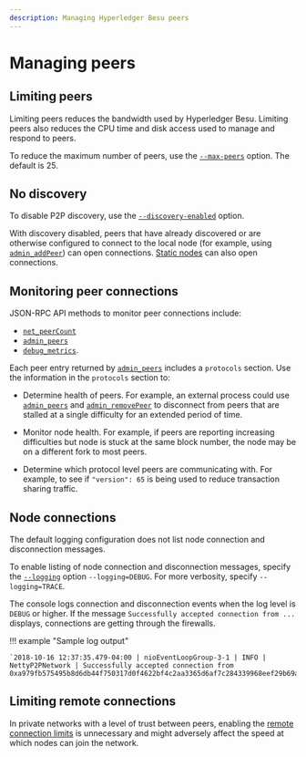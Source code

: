 ```yaml
---
description: Managing Hyperledger Besu peers
---
```


# Managing peers

## Limiting peers

Limiting peers reduces the bandwidth used by Hyperledger Besu. Limiting peers also reduces the CPU
time and disk access used to manage and respond to peers.

To reduce the maximum number of peers, use the
[`--max-peers`](../../Reference/CLI/CLI-Syntax.md#max-peers) option. The default is 25.

## No discovery

To disable P2P discovery, use the
[`--discovery-enabled`](../../Reference/CLI/CLI-Syntax.md#discovery-enabled) option.

With discovery disabled, peers that have already discovered or are otherwise configured to connect
to the local node (for example, using
[`admin_addPeer`](../../Reference/API-Methods.md#admin_addpeer)) can open connections.
[Static nodes](Static-Nodes.md) can also open connections.

## Monitoring peer connections

JSON-RPC API methods to monitor peer connections include:

* [`net_peerCount`](../../Reference/API-Methods.md#net_peercount)
* [`admin_peers`](../../Reference/API-Methods.md#admin_peers)
* [`debug_metrics`](../../Reference/API-Methods.md#debug_metrics).

Each peer entry returned by [`admin_peers`](../../Reference/API-Methods.md#admin_peers) includes a
`protocols` section. Use the information in the `protocols` section to:

* Determine health of peers.  For example, an external process could use [`admin_peers`](../../Reference/API-Methods.md#admin_peers)
and [`admin_removePeer`](../../Reference/API-Methods.md#admin_removepeer) to disconnect from peers that
are stalled at a single difficulty for an extended period of time. 

* Monitor node health. For example, if peers are reporting increasing difficulties but node
is stuck at the same block number, the node may be on a different fork to most peers. 

* Determine which protocol level peers are communicating with. For example, to see if `"version": 65`
is being used to reduce transaction sharing traffic.

## Node connections

The default logging configuration does not list node connection and disconnection messages.

To enable listing of node connection and disconnection messages, specify the
[`--logging`](../../Reference/CLI/CLI-Syntax.md#logging) option `--logging=DEBUG`. For more
verbosity, specify `--logging=TRACE`.

The console logs connection and disconnection events when the log level is `DEBUG` or higher. If
the message `Successfully accepted connection from ...` displays, connections are getting through
the firewalls.

!!! example "Sample log output"

    `2018-10-16 12:37:35.479-04:00 | nioEventLoopGroup-3-1 | INFO | NettyP2PNetwork | Successfully accepted connection from 0xa979fb575495b8d6db44f750317d0f4622bf4c2aa3365d6af7c284339968eef29b69ad0dce72a4d8db5ebb4968de0e3bec910127f134779fbcb0cb6d3331163c`

## Limiting remote connections

In private networks with a level of trust between peers, enabling the
[remote connection limits](../../Reference/CLI/CLI-Syntax.md#remote-connections-limit-enabled)
is unnecessary and might adversely affect the speed at which nodes can join the network.
